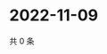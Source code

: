 # 2022-11-09

共 0 条

<!-- BEGIN WEIBO -->
<!-- 最后更新时间 Wed Nov 09 2022 06:17:16 GMT+0800 (China Standard Time) -->

<!-- END WEIBO -->
